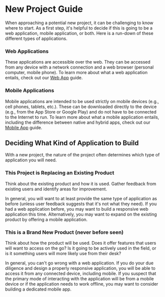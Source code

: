 # New Project Guide
When approaching a potential new project, it can be challenging to know where to start. As a first step, it's helpful to decide if this is going to be a web application, mobile application, or both. Here is a run-down of these different types of applications.

### Web Applications
These applications are accessible over the web. They can be accessed from any device with a network connection and a web browser (personal computer, mobile phone). To learn more about what a web application entails, check out our [Web App](/get-started/web) guide.

### Mobile Applications
Mobile applications are intended to be used strictly on mobile devices (e.g., cell phones, tablets, etc.). These can be downloaded directly to the device (e.g., from the App Store or Google Play) and do not have to be connected to the Internet to run. To learn more about what a mobile application entails, including the difference between native and hybrid apps, check out our [Mobile App](/get-started/mobile) guide.


## Deciding What Kind of Application to Build
With a new project, the nature of the project often determines which type of application you will need.

### This Project is Replacing an Existing Product
Think about the existing product and how it is used. Gather feedback from existing users and identify areas for improvement.

In general, you will want to at least provide the same type of application as before (unless user feedback suggests that it's not what they need). If you had a web application before, you may want to build a responsive web application this time. Alternatively, you may want to expand on the existing product by offering a mobile application. 

### This is a Brand New Product (never before seen)
Think about how the product will be used. Does it offer features that users will want to access on the go? Is it going to be actively used in the field, or is it something users will more likely use from their desk?

In general, you can't go wrong with a web application. If you do your due diligence and design a properly responsive application, you will be able to access it from any connected device, including mobile. If you suspect that the primary mode of interacting with the application will be from a mobile device or if the application needs to work offline, you may want to consider building a dedicated mobile app.
